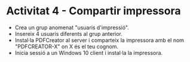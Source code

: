 # Activitat 4 - Compartir impressora

- Crea un grup anomenat "usuaris d'impressió".
- Insereix 4 usuaris diferents al grup anterior.
- Instal·la PDFCreator al server i comparteix la impressora amb el nom "PDFCREATOR-X" on X és el teu cognom.
- Inicia sessió a un Windows 10 client i instal·la la impressora.

